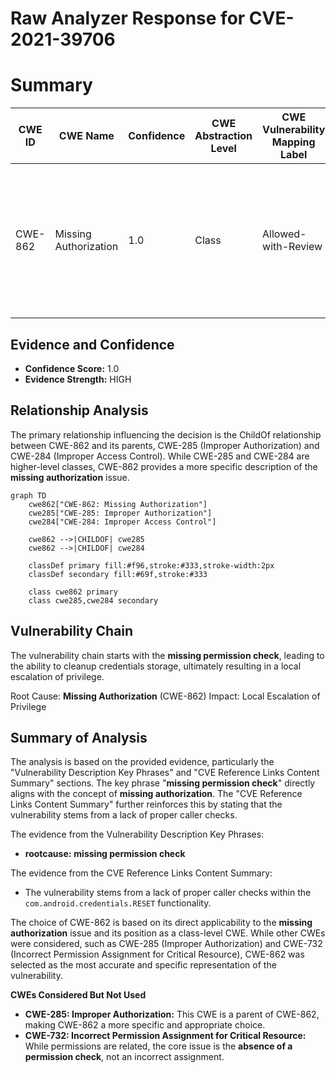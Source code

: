 # Raw Analyzer Response for CVE-2021-39706

# Summary
| CWE ID | CWE Name | Confidence | CWE Abstraction Level | CWE Vulnerability Mapping Label | CWE-Vulnerability Mapping Notes |
|---|---|---|---|---|---|
| CWE-862 | Missing Authorization | 1.0 | Class | Allowed-with-Review | Primary CWE. The product **does not perform an authorization check** when an actor attempts to access a resource or perform an action. |

## Evidence and Confidence

*   **Confidence Score:** 1.0
*   **Evidence Strength:** HIGH

## Relationship Analysis
The primary relationship influencing the decision is the ChildOf relationship between CWE-862 and its parents, CWE-285 (Improper Authorization) and CWE-284 (Improper Access Control). While CWE-285 and CWE-284 are higher-level classes, CWE-862 provides a more specific description of the **missing authorization** issue.

```mermaid
graph TD
    cwe862["CWE-862: Missing Authorization"]
    cwe285["CWE-285: Improper Authorization"]
    cwe284["CWE-284: Improper Access Control"]
    
    cwe862 -->|CHILDOF| cwe285
    cwe862 -->|CHILDOF| cwe284
    
    classDef primary fill:#f96,stroke:#333,stroke-width:2px
    classDef secondary fill:#69f,stroke:#333
    
    class cwe862 primary
    class cwe285,cwe284 secondary
```

## Vulnerability Chain
The vulnerability chain starts with the **missing permission check**, leading to the ability to cleanup credentials storage, ultimately resulting in a local escalation of privilege.

Root Cause: **Missing Authorization** (CWE-862)
Impact: Local Escalation of Privilege

## Summary of Analysis
The analysis is based on the provided evidence, particularly the "Vulnerability Description Key Phrases" and "CVE Reference Links Content Summary" sections. The key phrase "**missing permission check**" directly aligns with the concept of **missing authorization**. The "CVE Reference Links Content Summary" further reinforces this by stating that the vulnerability stems from a lack of proper caller checks.

The evidence from the Vulnerability Description Key Phrases:
- **rootcause:** **missing permission check**

The evidence from the CVE Reference Links Content Summary:
- The vulnerability stems from a lack of proper caller checks within the `com.android.credentials.RESET` functionality.

The choice of CWE-862 is based on its direct applicability to the **missing authorization** issue and its position as a class-level CWE. While other CWEs were considered, such as CWE-285 (Improper Authorization) and CWE-732 (Incorrect Permission Assignment for Critical Resource), CWE-862 was selected as the most accurate and specific representation of the vulnerability.

**CWEs Considered But Not Used**

*   **CWE-285: Improper Authorization:** This CWE is a parent of CWE-862, making CWE-862 a more specific and appropriate choice.
*   **CWE-732: Incorrect Permission Assignment for Critical Resource:** While permissions are related, the core issue is the **absence of a permission check**, not an incorrect assignment.